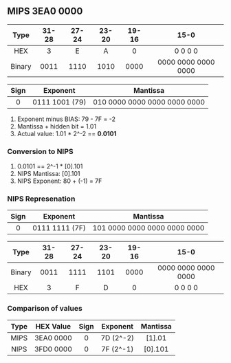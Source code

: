## MIPS 3EA0 0000

Type   | 31-28 | 27-24 | 23-20 | 19-16 | 15-0
:----: | :---: | :---: | :---: | :---: | :-----------------:
HEX    | 3     | E     | A     | 0     | 0 0 0 0
Binary | 0011  | 1110  | 1010  | 0000  | 0000 0000 0000 0000

Sign | Exponent       | Mantissa
:--: | :------------: | :------:
0    | 0111 1001 (79) | 010 0000 0000 0000 0000 0000

1. Exponent minus BIAS: 79 - 7F = -2
1. Mantissa + hidden bit = 1.01
1. Actual value: 1.01 * 2^-2 == __0.0101__

### Conversion to NIPS

1. 0.0101 == 2^-1 * [0].101
1. NIPS Mantissa: [0].101
1. NIPS Exponent: 80 + (-1) = 7F

### NIPS Represenation

Sign | Exponent       | Mantissa
:--: | :------------: | :------:
0    | 0111 1111 (7F) | 101 0000 0000 0000 0000 0000

Type   | 31-28 | 27-24 | 23-20 | 19-16 | 15-0
:----: | :---: | :---: | :---: | :---: | :-----------------:
Binary | 0011  | 1111  | 1101  | 0000  | 0000 0000 0000 0000
HEX    | 3     | F     | D     | 0     | 0 0 0 0

### Comparison of values

Type | HEX Value | Sign | Exponent  | Mantissa
:--: | :-------: | :--: | :-------: | :------:
MIPS | 3EA0 0000 | 0    | 7D (2^-2) | [1].01
NIPS | 3FD0 0000 | 0    | 7F (2^-1) | [0].101
